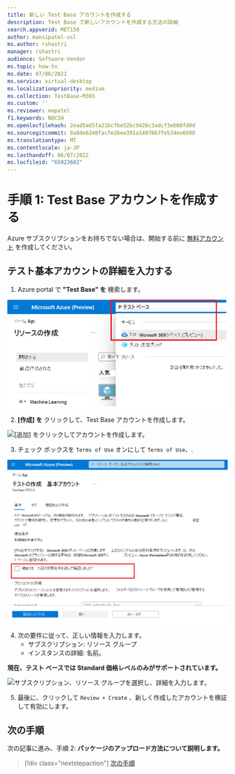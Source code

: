 ```yaml
---
title: 新しい Test Base アカウントを作成する
description: Test Base で新しいアカウントを作成する方法の詳細
search.appverid: MET150
author: mansipatel-usl
ms.author: rshastri
manager: rshastri
audience: Software-Vendor
ms.topic: how-to
ms.date: 07/06/2021
ms.service: virtual-desktop
ms.localizationpriority: medium
ms.collection: TestBase-M365
ms.custom: ''
ms.reviewer: mapatel
f1.keywords: NOCSH
ms.openlocfilehash: 2ead5a65fa21bcfbe52bc9426c3adcf3eb00fd0d
ms.sourcegitcommit: 8a0de6240facfe26ee391a14076b7fe534ee6598
ms.translationtype: MT
ms.contentlocale: ja-JP
ms.lasthandoff: 06/07/2022
ms.locfileid: "65923602"
---
```

# <a name="step-1-create-a-test-base-account"></a>手順 1: Test Base アカウントを作成する

Azure サブスクリプションをお持ちでない場合は、開始する前に [無料アカウント](https://azure.microsoft.com/free/) を作成してください。

## <a name="enter-details-for-test-base-account"></a>テスト基本アカウントの詳細を入力する
 
1. Azure portal で **"Test Base" を** 検索します。

![Test Base Account 検索イメージを作成します。](Media/CreateTestAccount1.png)

2. **[作成] を** クリックして、Test Base アカウントを作成します。

![[追加] をクリックしてアカウントを作成します。](Media/CreateTestAccount2.png)

3.  チェック ボックスを ```Terms of Use``` オンにして ```Terms of Use```、.

![使用条件を確認します。](Media/CreateTestAccount3.png)

4.  次の要件に従って、正しい情報を入力します。 
    -   サブスクリプション: リソース グループ
    -   インスタンスの詳細: 名前。

**現在、テスト ベースでは Standard 価格レベルのみがサポートされています。**

![サブスクリプション、リソース グループを選択し、詳細を入力します。](Media/CreateTestAccount4.png)

5.  最後に、クリックして ```Review + Create``` 、新しく作成したアカウントを検証して有効にします。

## <a name="next-steps"></a>次の手順

次の記事に進み、手順 2: **パッケージのアップロード方法について説明します。**
> [!div class="nextstepaction"]
> [次の手順](uploadapplication.md)

<!---
Add button for next page
-->
